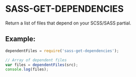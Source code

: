 # SASS-GET-DEPENDENCIES
Return a list of files that depend on your SCSS/SASS partial.


## Example:
```javascript
dependentFiles = require('sass-get-dependencies');

// Array of dependent files
var files = dependentFiles(src);
console.log(files);
```
